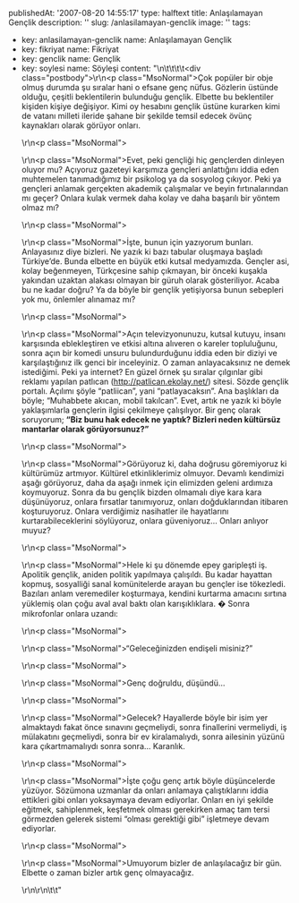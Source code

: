 publishedAt: '2007-08-20 14:55:17'
type: halftext
title: Anlaşılamayan Gençlik
description: ''
slug: /anlasilamayan-genclik
image: ''
tags:
  - key: anlasilamayan-genclik
    name: Anlaşılamayan Gençlik
  - key: fikriyat
    name: Fikriyat
  - key: genclik
    name: Gençlik
  - key: soylesi
    name: Söyleşi
content: "\n\t\t\t\t<div class=\"postbody\">\r\n<p class=\"MsoNormal\">Çok popüler bir obje olmuş durumda şu sıralar hani o efsane genç nüfus. Gözlerin üstünde olduğu, çeşitli beklentilerin bulunduğu gençlik. Elbette bu beklentiler kişiden kişiye değişiyor. Kimi oy hesabını gençlik üstüne kurarken kimi de vatanı milleti ileride şahane bir şekilde temsil edecek övünç kaynakları olarak görüyor onları.</p>\r\n<p class=\"MsoNormal\"></p>\r\n<p class=\"MsoNormal\">Evet, peki gençliği hiç gençlerden dinleyen oluyor mu? Açıyoruz gazeteyi karşımıza gençleri anlattığını iddia eden muhtemelen tanımadığımız bir psikolog ya da sosyolog çıkıyor. Peki ya gençleri anlamak gerçekten akademik çalışmalar ve beyin fırtınalarından mı geçer? Onlara kulak vermek daha kolay ve daha başarılı bir yöntem olmaz mı?</p>\r\n<p class=\"MsoNormal\"></p>\r\n<p class=\"MsoNormal\">İşte, bunun için yazıyorum bunları. Anlayasınız diye bizleri. Ne yazık ki bazı tabular oluşmaya başladı Türkiye’de. Bunda elbette en büyük etki kutsal medyamızda. Gençler asi, kolay beğenmeyen, Türkçesine sahip çıkmayan, bir önceki kuşakla yakından uzaktan alakası olmayan bir güruh olarak gösteriliyor. Acaba bu ne kadar doğru? Ya da böyle bir gençlik yetişiyorsa bunun sebepleri yok mu, önlemler alınamaz mı?</p>\r\n<p class=\"MsoNormal\"></p>\r\n<p class=\"MsoNormal\">Açın televizyonunuzu, kutsal kutuyu, insanı karşısında eblekleştiren ve etkisi altına alıveren o kareler topluluğunu, sonra açın bir komedi unsuru bulundurduğunu iddia eden bir diziyi ve karşılaştığınız ilk genci bir inceleyiniz. O zaman anlayacaksınız ne demek istediğimi. Peki ya internet? En güzel örnek şu sıralar çılgınlar gibi reklamı yapılan patlıcan (http://patlican.ekolay.net/) sitesi. Sözde gençlik portalı. Açılımı şöyle “patliican”, yani “patlayacaksın”. Ana başlıkları da böyle; “Muhabbete akıcan, mobil takılcan”. Evet, artık ne yazık ki böyle yaklaşımlarla gençlerin ilgisi çekilmeye çalışılıyor. Bir genç olarak soruyorum; <strong>“Biz bunu hak edecek ne yaptık? Bizleri neden kültürsüz mantarlar olarak görüyorsunuz?”</strong></p>\r\n<p class=\"MsoNormal\"></p>\r\n<p class=\"MsoNormal\">Görüyoruz ki, daha doğrusu göremiyoruz ki kültürümüz artmıyor. Kültürel etkinliklerimiz olmuyor. Devamlı kendimizi aşağı görüyoruz, daha da aşağı inmek için elimizden geleni ardımıza koymuyoruz. Sonra da bu gençlik bizden olmamalı diye kara kara düşünüyoruz, onlara fırsatlar tanımıyoruz, onları doğduklarından itibaren koşturuyoruz. Onlara verdiğimiz nasihatler ile hayatlarını kurtarabileceklerini söylüyoruz, onlara güveniyoruz… Onları anlıyor muyuz?</p>\r\n<p class=\"MsoNormal\"></p>\r\n<p class=\"MsoNormal\">Hele ki şu dönemde epey garipleşti iş. Apolitik gençlik, aniden politik yapılmaya çalışıldı. Bu kadar hayattan kopmuş, sosyalliği sanal komünitelerde arayan bu gençler ise tökezledi. Bazıları anlam veremediler koşturmaya, kendini kurtarma amacını sırtına yüklemiş olan çoğu aval aval baktı olan karışıklıklara. � Sonra mikrofonlar onlara uzandı:</p>\r\n<p class=\"MsoNormal\"></p>\r\n<p class=\"MsoNormal\">“Geleceğinizden endişeli misiniz?”</p>\r\n<p class=\"MsoNormal\"></p>\r\n<p class=\"MsoNormal\">Genç doğruldu, düşündü…</p>\r\n<p class=\"MsoNormal\"></p>\r\n<p class=\"MsoNormal\">Gelecek? Hayallerde böyle bir isim yer almaktaydı fakat önce sınavını geçmeliydi, sonra finallerini vermeliydi, iş mülakatını geçmeliydi, sonra bir ev kiralamalıydı, sonra ailesinin yüzünü kara çıkartmamalıydı sonra sonra… Karanlık.</p>\r\n<p class=\"MsoNormal\"></p>\r\n<p class=\"MsoNormal\">İşte çoğu genç artık böyle düşüncelerde yüzüyor. Sözümona uzmanlar da onları anlamaya çalıştıklarını iddia ettikleri gibi onları yoksaymaya devam ediyorlar. Onları en iyi şekilde eğitmek, sahiplenmek, keşfetmek olması gerekirken amaç tam tersi görmezden gelerek sistemi “olması gerektiği gibi” işletmeye devam ediyorlar.</p>\r\n<p class=\"MsoNormal\"></p>\r\n<p class=\"MsoNormal\">Umuyorum bizler de anlaşılacağız bir gün. Elbette o zaman bizler artık genç olmayacağız.</p>\r\n\r\n</div>\t\t"
